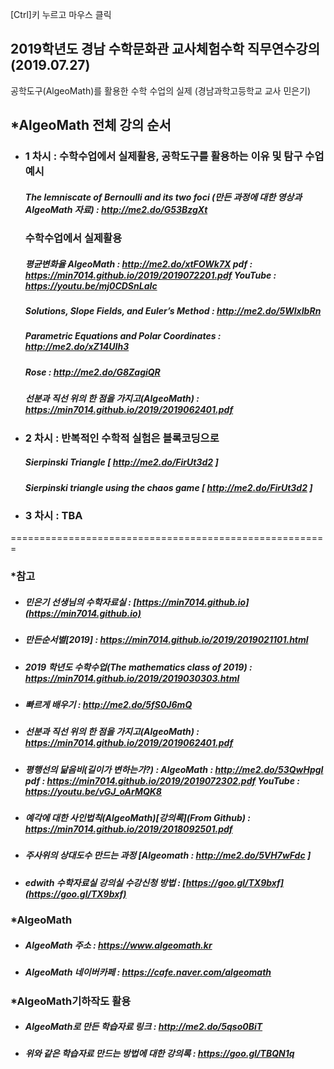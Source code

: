 [Ctrl]키 누르고 마우스 클릭 

## 2019학년도 경남 수학문화관 교사체험수학 직무연수강의(2019.07.27)

공학도구(AlgeoMath)를 활용한 수학 수업의 실제  (경남과학고등학교 교사 민은기)


## *AlgeoMath 전체 강의 순서
- ### 1 차시 : 수학수업에서 실제활용, 공학도구를 활용하는 이유 및 탐구 수업 예시
  ##### The lemniscate of Bernoulli and its two foci (만든 과정에 대한 영상과 AlgeoMath 자료) : http://me2.do/G53BzgXt
  ### 수학수업에서 실제활용
  #####   평균변화율 AlgeoMath : http://me2.do/xtFOWk7X pdf : https://min7014.github.io/2019/2019072201.pdf YouTube : https://youtu.be/mj0CDSnLaIc
  #####   Solutions, Slope Fields, and Euler’s Method : http://me2.do/5WlxIbRn
  #####   Parametric Equations and Polar Coordinates : http://me2.do/xZ14UIh3
  #####   Rose : http://me2.do/G8ZagiQR
  #####   선분과 직선 위의 한 점을 가지고(AlgeoMath) : https://min7014.github.io/2019/2019062401.pdf
  
- ### 2 차시 : 반복적인 수학적 실험은 블록코딩으로 
  ##### Sierpinski Triangle  [ http://me2.do/FirUt3d2 ]
  ##### Sierpinski triangle using the chaos game  [ http://me2.do/FirUt3d2 ]
  
- ### 3 차시 : TBA
=======================================================




### *참고
- ##### 민은기 선생님의 수학자료실 : [https://min7014.github.io](https://min7014.github.io)
- ##### 만든순서별[2019] : https://min7014.github.io/2019/2019021101.html
- ##### 2019 학년도 수학수업(The mathematics class of 2019) : https://min7014.github.io/2019/2019030303.html

- ##### 빠르게 배우기 : http://me2.do/5fS0J6mQ

- ##### 선분과 직선 위의 한 점을 가지고(AlgeoMath) : https://min7014.github.io/2019/2019062401.pdf
- ##### 평행선의 닮음비(길이가 변하는가?) : AlgeoMath	:	http://me2.do/53QwHpgI pdf	:	https://min7014.github.io/2019/2019072302.pdf YouTube	:	https://youtu.be/vGJ_oArMQK8


- ##### 예각에 대한 사인법칙(AlgeoMath)[강의록](From Github) : https://min7014.github.io/2019/2018092501.pdf
- ##### 주사위의 상대도수 만드는 과정 [Algeomath : http://me2.do/5VH7wFdc ]



- ##### edwith 수학자료실 강의실 수강신청 방법 : [https://goo.gl/TX9bxf](https://goo.gl/TX9bxf)


### *AlgeoMath
- ##### AlgeoMath 주소 : https://www.algeomath.kr
- ##### AlgeoMath 네이버카페 : https://cafe.naver.com/algeomath

###  *AlgeoMath기하작도 활용
- ##### AlgeoMath로 만든 학습자료 링크 : http://me2.do/5qso0BiT
- ##### 위와 같은 학습자료 만드는 방법에 대한 강의록 : https://goo.gl/TBQN1q
